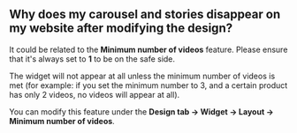 ## Why does my carousel and stories disappear on my website after modifying the design?

It could be related to the **Minimum number of videos** feature. Please ensure that it's always set to **1** to be on the safe side. 

The widget will not appear at all unless the minimum number of videos is met (for example: if you set the minimum number to 3, and a certain product has only 2 videos, no videos will appear at all). 

You can modify this feature under the **Design tab -> Widget -> Layout -> Minimum number of videos**.
